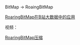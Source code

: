 BitMap -> RoaingBitMap

[RoaringBitMap在B站大数据中的应用](https://mp.weixin.qq.com/s?__biz=Mzg3Njc0NTgwMg==&mid=2247490786&idx=1&sn=9d1cc57ebeb07762748fd1885343f3c6&chksm=cf2cd9c7f85b50d1a949248a19e8670d029f02f5573deeaed0f115367af373ee2b6f3bcc0365#rd)

视频：

[RoaringBitMap压缩](https://www.bilibili.com/video/BV1KQ4y1k7fr/?spm_id_from=333.337.search-card.all.click&vd_source=bb3d09291a11ac53e76f27687d194052)